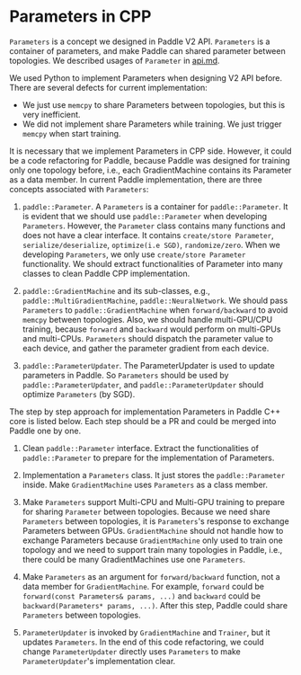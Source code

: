 # Parameters in CPP

`Parameters` is a concept we designed in Paddle V2 API. `Parameters` is a container of parameters, and make Paddle can shared parameter between topologies. We described usages of `Parameter` in [api.md](./api.md).

We used Python to implement Parameters when designing V2 API before. There are several defects for current implementation:
* We just use `memcpy` to share Parameters between topologies, but this is very inefficient. 
* We did not implement share Parameters while training. We just trigger `memcpy` when start training.

It is necessary that we implement Parameters in CPP side. However, it could be a code refactoring for Paddle, because Paddle was designed for training only one topology before, i.e., each GradientMachine contains its Parameter as a data member. In current Paddle implementation, there are three concepts associated with `Parameters`:

1. `paddle::Parameter`. A `Parameters` is a container for `paddle::Parameter`.
It is evident that we should use `paddle::Parameter` when developing `Parameters`.
However, the `Parameter` class contains many functions and does not have a clear interface.
It contains `create/store Parameter`, `serialize/deserialize`, `optimize(i.e SGD)`, `randomize/zero`.
When we developing `Parameters`, we only use `create/store Parameter` functionality.
We should extract functionalities of Parameter into many classes to clean Paddle CPP implementation.

2. `paddle::GradientMachine` and its sub-classes, e.g., `paddle::MultiGradientMachine`, `paddle::NeuralNetwork`.
We should pass `Parameters` to `paddle::GradientMachine` when `forward/backward` to avoid `memcpy` between topologies.
Also, we should handle multi-GPU/CPU training, because `forward` and `backward` would perform on multi-GPUs and multi-CPUs.
`Parameters` should dispatch the parameter value to each device, and gather the parameter gradient from each device.

3. `paddle::ParameterUpdater`. The ParameterUpdater is used to update parameters in Paddle. 
So `Parameters` should be used by `paddle::ParameterUpdater`, and `paddle::ParameterUpdater` should optimize `Parameters` (by SGD).


The step by step approach for implementation Parameters in Paddle C++ core is listed below. Each step should be a PR and could be merged into Paddle one by one.

1. Clean `paddle::Parameter` interface. Extract the functionalities of `paddle::Parameter` to prepare for the implementation of Parameters.

2. Implementation a `Parameters` class. It just stores the `paddle::Parameter` inside. Make `GradientMachine` uses `Parameters` as a class member.

3. Make `Parameters` support Multi-CPU and Multi-GPU training to prepare for sharing `Parameter` between topologies.
Because we need share `Parameters` between topologies, it is `Parameters`'s response to exchange Parameters between GPUs.
`GradientMachine` should not handle how to exchange Parameters because `GradientMachine` only used to train one topology and we need to support train many topologies in Paddle, i.e., there could be many GradientMachines use one `Parameters`.

4. Make `Parameters` as an argument for `forward/backward` function, not a data member for `GradientMachine`. For example, `forward` could be `forward(const Parameters& params, ...)` and `backward` could be `backward(Parameters* params, ...)`. After this step, Paddle could share `Parameters` between topologies.

5. `ParameterUpdater` is invoked by `GradientMachine` and `Trainer`, but it updates `Parameters`. In the end of this code refactoring, we could change `ParameterUpdater` directly uses `Parameters` to make `ParameterUpdater`'s implementation clear.
